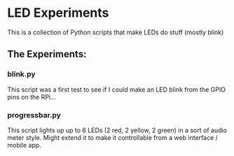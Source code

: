LED Experiments
===============

This is a collection of Python scripts that make LEDs do stuff (mostly blink)

The Experiments:
---------------

### blink.py

This script was a first test to see if I could make an LED blink from the GPIO pins on the RPi...

### progressbar.py

This script lights up up to 6 LEDs (2 red, 2 yellow, 2 green) in a sort of audio meter style. Might extend it to make it controllable from a web interface / mobile app.
